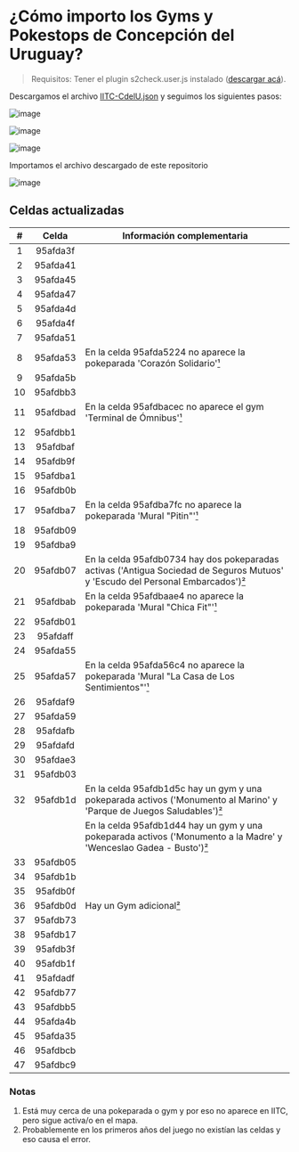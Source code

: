 # ¿Cómo importo los Gyms y Pokestops de Concepción del Uruguay?

> Requisitos: Tener el plugin s2check.user.js instalado ([descargar acá](https://gist.github.com/5310/c216c40cf6d34834c9cfaad0d820ae4d)).

Descargamos el archivo [IITC-CdelU.json](https://github.com/Wokcito/IITC-CdelU/releases/download/v1.1.1/IITC-CdelU.json) y seguimos los siguientes pasos:

![image](https://user-images.githubusercontent.com/99556533/207217423-82607fbd-8203-452d-bd34-5b2f2d453885.png)

![image](https://user-images.githubusercontent.com/99556533/207221502-55c1667e-e1b1-4afc-90b3-1157da62c91c.png)

![image](https://user-images.githubusercontent.com/99556533/207221600-d965c531-e721-4d4c-9f19-14ef41bdb5e6.png)

Importamos el archivo descargado de este repositorio

![image](https://user-images.githubusercontent.com/99556533/207221653-1fe5d404-885d-4154-87fb-072b19182faa.png)

## Celdas actualizadas

|  #  |  Celda   | Información complementaria                                                                                                              |
| :-: | :------: | --------------------------------------------------------------------------------------------------------------------------------------- |
|  1  | 95afda3f |                                                                                                                                         |
|  2  | 95afda41 |                                                                                                                                         |
|  3  | 95afda45 |                                                                                                                                         |
|  4  | 95afda47 |                                                                                                                                         |
|  5  | 95afda4d |                                                                                                                                         |
|  6  | 95afda4f |                                                                                                                                         |
|  7  | 95afda51 |                                                                                                                                         |
|  8  | 95afda53 | En la celda 95afda5224 no aparece la pokeparada 'Corazón Solidario'[¹](#notas)                                                          |
|  9  | 95afda5b |                                                                                                                                         |
| 10  | 95afdbb3 |                                                                                                                                         |
| 11  | 95afdbad | En la celda 95afdbacec no aparece el gym 'Terminal de Ómnibus'[¹](#notas)                                                               |
| 12  | 95afdbb1 |                                                                                                                                         |
| 13  | 95afdbaf |                                                                                                                                         |
| 14  | 95afdb9f |                                                                                                                                         |
| 15  | 95afdba1 |                                                                                                                                         |
| 16  | 95afdb0b |                                                                                                                                         |
| 17  | 95afdba7 | En la celda 95afdba7fc no aparece la pokeparada 'Mural "Pitin"'[¹](#notas)                                                              |
| 18  | 95afdb09 |                                                                                                                                         |
| 19  | 95afdba9 |                                                                                                                                         |
| 20  | 95afdb07 | En la celda 95afdb0734 hay dos pokeparadas activas ('Antigua Sociedad de Seguros Mutuos' y 'Escudo del Personal Embarcados')[²](#notas) |
| 21  | 95afdbab | En la celda 95afdbaae4 no aparece la pokeparada 'Mural "Chica Fit"'[¹](#notas)                                                          |
| 22  | 95afdb01 |                                                                                                                                         |
| 23  | 95afdaff |                                                                                                                                         |
| 24  | 95afda55 |                                                                                                                                         |
| 25  | 95afda57 | En la celda 95afda56c4 no aparece la pokeparada 'Mural "La Casa de Los Sentimientos"'[¹](#notas)                                        |
| 26  | 95afdaf9 |                                                                                                                                         |
| 27  | 95afda59 |                                                                                                                                         |
| 28  | 95afdafb |                                                                                                                                         |
| 29  | 95afdafd |                                                                                                                                         |
| 30  | 95afdae3 |                                                                                                                                         |
| 31  | 95afdb03 |                                                                                                                                         |
| 32  | 95afdb1d | En la celda 95afdb1d5c hay un gym y una pokeparada activos ('Monumento al Marino' y 'Parque de Juegos Saludables')[²](#notas)           |
|     |          | En la celda 95afdb1d44 hay un gym y una pokeparada activos ('Monumento a la Madre' y 'Wenceslao Gadea - Busto')[²](#notas)              |
| 33  | 95afdb05 |                                                                                                                                         |
| 34  | 95afdb1b |                                                                                                                                         |
| 35  | 95afdb0f |                                                                                                                                         |
| 36  | 95afdb0d | Hay un Gym adicional[²](#notas)                                                                                                         |
| 37  | 95afdb73 |                                                                                                                                         |
| 38  | 95afdb17 |                                                                                                                                         |
| 39  | 95afdb3f |                                                                                                                                         |
| 40  | 95afdb1f |                                                                                                                                         |
| 41  | 95afdadf |                                                                                                                                         |
| 42  | 95afdb77 |                                                                                                                                         |
| 43  | 95afdbb5 |                                                                                                                                         |
| 44  | 95afda4b |                                                                                                                                         |
| 45  | 95afda35 |                                                                                                                                         |
| 46  | 95afdbcb |                                                                                                                                         |
| 47  | 95afdbc9 |                                                                                                                                         |

### Notas

1. Está muy cerca de una pokeparada o gym y por eso no aparece en IITC, pero sigue activa/o en el mapa.
2. Probablemente en los primeros años del juego no existían las celdas y eso causa el error.
